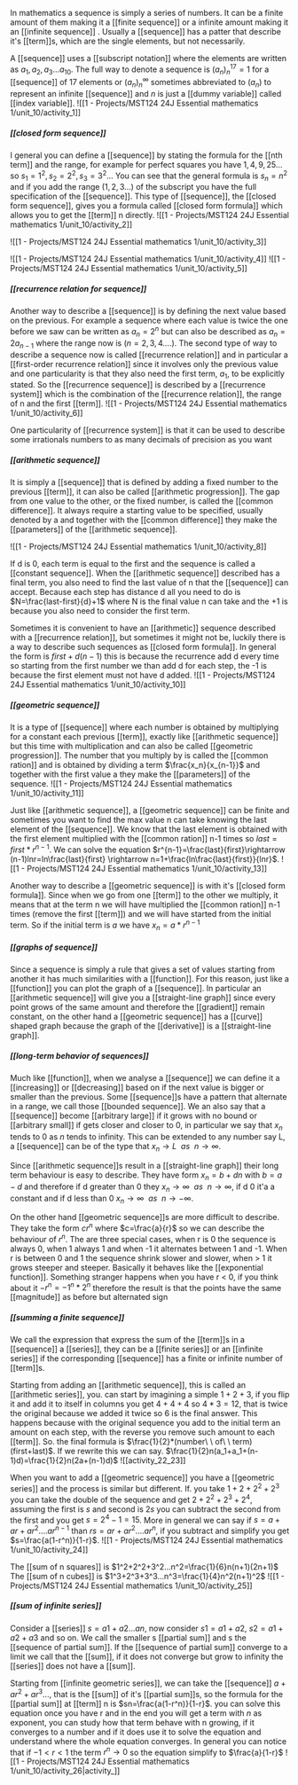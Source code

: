 In mathematics a sequence is simply a series of numbers. It can be a finite amount of them making it a [[finite sequence]] or a infinite amount making it an [[infinite sequence]] .
Usually a [[sequence]] has a patter that describe it's [[term]]s, which are the single elements, but not necessarily.

A [[sequence]] uses a [[subscript notation]] where the elements are written as $a_1, a_2, a_3 ... a_{10}$.
The full way to denote a sequence is $(a_n)^{17}_n=1$ for a [[sequence]] of 17 elements or $(a_n)^{\infty}_n$ sometimes abbreviated to $(a_n)$ to represent an infinite [[sequence]] and $n$ is just a [[dummy variable]] called [[index variable]].
![[1 - Projects/MST124 24J Essential mathematics 1/unit_10/activity_1]]


##### [[closed form sequence]]

I general you can define a [[sequence]] by stating the formula for the [[nth term]] and the range, for example for perfect squares you have $1,4,9,25...$ so $s_1=1^2,s_2=2^2,s_3=3^2...$
You can see that the general formula is $s_n=n^2$ and if you add the range $(1,2,3...)$ of the subscript you have the full specification of the [[sequence]].
This type of [[sequence]], the [[closed form sequence]], gives you a formula called [[closed form formula]] which allows you to get the [[term]] n directly.
![[1 - Projects/MST124 24J Essential mathematics 1/unit_10/activity_2]]

![[1 - Projects/MST124 24J Essential mathematics 1/unit_10/activity_3]]

![[1 - Projects/MST124 24J Essential mathematics 1/unit_10/activity_4]]
![[1 - Projects/MST124 24J Essential mathematics 1/unit_10/activity_5]]

##### [[recurrence relation for sequence]]

Another way to describe a [[sequence]] is by defining the next value based on the previous. For example a sequence where each value is twice the one before we saw can be written as $a_n=2^n$ but can also be described as $a_n=2a_{n-1}$ where the range now is $(n=2,3,4....)$.
The second type of way to describe a sequence now is called [[recurrence relation]] and in particular a [[first-order recurrence relation]] since it involves only the previous value and one particularity is that they also need the first term, $a_1$, to be explicitly stated.
So the [[recurrence sequence]] is described by a [[recurrence system]] which is the combination of the [[recurrence relation]], the range of n and the first [[term]].
![[1 - Projects/MST124 24J Essential mathematics 1/unit_10/activity_6]]

One particularity of [[recurrence system]] is that it can be used to describe some irrationals numbers to as many decimals of precision as you want

##### [[arithmetic sequence]]

It is simply a [[sequence]] that is defined by adding a fixed number to the previous [[term]], it can also be called [[arithmetic progression]]. The gap from one value to the other, or the fixed number, is called the [[common difference]].
It always require a starting value to be specified, usually denoted by a and together with the [[common difference]] they make the [[parameters]] of the [[arithmetic sequence]].

![[1 - Projects/MST124 24J Essential mathematics 1/unit_10/activity_8]]

If d is 0, each term is equal to the first and the sequence is called a [[constant sequence]].
When the [[arithmetic sequence]] described has a final term, you also need to find the last value of n that the [[sequence]] can accept. Because each step has distance d all you need to do is $N=\frac{last-first}{d}+1$ where N is the final value n can take and the +1 is because you also need to consider the first term.

Sometimes it is convenient to have an [[arithmetic]] sequence described with a [[recurrence relation]], but sometimes it might not be, luckily there is a way to describe such sequences as [[closed form formula]]. In general the form is $first+d(n-1)$ this is because the recurrence add d every time so starting from the first number we than add d for each step, the -1 is because the first element must not have d added.
![[1 - Projects/MST124 24J Essential mathematics 1/unit_10/activity_10]]

##### [[geometric sequence]]

It is a type of [[sequence]] where each number is obtained by multiplying for a constant each previous [[term]], exactly like [[arithmetic sequence]] but this time with multiplication and can also be called [[geometric progression]].
The number that you multiply by is called the [[common ration]] and is obtained by dividing a term $\frac{x_n}{x_{n-1}}$ and together with the first value a they make the [[parameters]] of the sequence.
![[1 - Projects/MST124 24J Essential mathematics 1/unit_10/activity_11]]

Just like [[arithmetic sequence]], a [[geometric sequence]] can be finite and sometimes you want to find the max value n can take knowing the last element of the [[sequence]]. We know that the last element is obtained with the first element multiplied with the [[common ration]] n-1 times so $last=first*r^{n-1}$. We can solve the equation $r^{n-1}=\frac{last}{first}\rightarrow (n-1)lnr=ln\frac{last}{first} \rightarrow n=1+\frac{ln\frac{last}{first}}{lnr}$.
![[1 - Projects/MST124 24J Essential mathematics 1/unit_10/activity_13]]

Another way to describe a [[geometric sequence]] is with it's [[closed form formula]]. Since when we go from one [[term]] to the other we multiply, it means that at the term n we will have multiplied the [[common ration]] n-1 times (remove the first [[term]]) and we will have started from the initial term. So if the initial term is $a$ we have $x_n=a*r^{n-1}$

##### [[graphs of sequence]]

Since a sequence is simply a rule that gives a set of values starting from another it has much similarities with a [[function]].
For this reason, just like a [[function]] you can plot the graph of a [[sequence]].
In particular an [[arithmetic sequence]] will give you a [[straight-line graph]] since every point grows of the same amount and therefore the [[gradient]] remain constant, on the other hand a [[geometric sequence]] has a [[curve]] shaped graph because the graph of the [[derivative]] is a [[straight-line graph]].

##### [[long-term behavior of sequences]]

Much like [[function]], when we analyse a [[sequence]] we can define it a [[increasing]] or [[decreasing]] based on if the next value is bigger or smaller than the previous. Some [[sequence]]s have a pattern that alternate in a range, we call those [[bounded sequence]].
We an also say that a [[sequence]] become [[arbitrary large]] if it grows with no bound or [[arbitrary small]] if gets closer and closer to 0, in particular we say that $x_n$ tends to $0$ as $n$ tends to infinity. This can be extended to any number say L, a [[sequence]] can be of the type that $x_n \rightarrow L\ \ as\ \  n \rightarrow \infty$.

Since [[arithmetic sequence]]s result in a [[straight-line graph]] their long term behaviour is easy to describe. They have form $x_n=b+dn$ with $b=a-d$ and therefore if d greater than 0 they $x_n \rightarrow \infty\ \ as\ \  n \rightarrow \infty$, if d 0 it'a a constant and if d less than 0 $x_n \rightarrow \infty\ \ as\ \  n \rightarrow -\infty$.

On the other hand [[geometric sequence]]s are more difficult to describe. They take the form $cr^n$ where $c=\frac{a}{r}$ so we can describe the behaviour of $r^n$. The are three special cases, when r is 0 the sequence is always 0, when 1 always 1 and when -1 it alternates between 1 and -1. When r is between 0 and 1 the sequence shrink slower and slower, when > 1 it grows steeper and steeper. Basically it behaves like the [[exponential function]]. Something stranger happens when you have r < 0, if you think about it $-r^n = -1^n*2^n$ therefore the result is that the points have the same [[magnitude]] as before but alternated sign

##### [[summing a finite sequence]]

We call the expression that express the sum of the [[term]]s in a [[sequence]] a [[series]], they can be a [[finite series]] or an [[infinite series]] if the corresponding [[sequence]] has a finite or infinite number of [[term]]s. 

Starting from adding an [[arithmetic sequence]], this is called an [[arithmetic series]], you. can start by imagining a simple $1+2+3$, if you flip it and add it to itself in columns you get $4+4+4$ so $4*3=12$, that is twice the original because we added it twice so $6$ is the final answer. This happens because with the original sequence you add to the initial term an amount on each step, with the reverse you remove such amount to each [[term]]. So. the final formula is $\frac{1}{2}*(number\ \ of\ \ term)(first+last)$. If we rewrite this we can say. $\frac{1}{2}n(a_1+a_1+(n-1)d)=\frac{1}{2}n(2a+(n-1)d)$
![[activity_22_23]]

When you want to add a [[geometric sequence]] you have a [[geometric series]] and the process is similar but different. If. you take $1+2+2^2+2^3$ you can take the double of the sequence and get $2+2^2+2^3+2^4$,  assuming the first is $s$ and second is $2s$ you can subtract the second from the first and you get $s=2^4-1=15$. More in general we can say if $s=a+ar+ar^2....ar^{n-1}$ than $rs=ar+ar^2....ar^{n}$, if you subtract and simplify you get $s=\frac{a(1-r^n)}{1-r}$.
![[1 - Projects/MST124 24J Essential mathematics 1/unit_10/activity_24]]

The [[sum of n squares]] is $1^2+2^2+3^2...n^2=\frac{1}{6}n(n+1)(2n+1)$
The [[sum of n cubes]] is $1^3+2^3+3^3...n^3=\frac{1}{4}n^2(n+1)^2$
![[1 - Projects/MST124 24J Essential mathematics 1/unit_10/activity_25]]

##### [[sum of infinite series]]

Consider a [[series]] $s=a1+a2...an$, now consider $s1=a1+a2$, $s2=a1+a2+a3$ and so on. We call the smaller s [[partial sum]] and s the [[sequence of partial sum]]. If the [[sequence of partial sum]] converge to a limit we call that the [[sum]], if it does not converge but grow to infinity the [[series]] does not have a [[sum]].

Starting from [[infinite geometric series]], we can take the [[sequence]] $a+ar^2+ar^3...$, that is the [[sum]] of it's [[partial sum]]s, so the formula for the [[partial sum]] at [[term]] n is $sn=\frac{a(1-r^n)}{1-r}$. you can solve this equation once you have r and in the end you will get a term with $n$ as exponent, you can study how that term behave with n growing, if it converges to a number and if it does use it to solve the equation and understand where the whole equation converges. In general you can notice that if $-1<r<1$ the term $r^n \rightarrow 0$ so the equation simplify to $\frac{a}{1-r}$
![[1 - Projects/MST124 24J Essential mathematics 1/unit_10/activity_26|activity_]]

